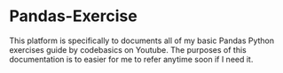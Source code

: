 # Pandas-Exercise
This platform is specifically to documents all of my basic Pandas Python exercises guide by codebasics on Youtube. The purposes of this documentation is to easier for me to refer anytime soon if I need it.
